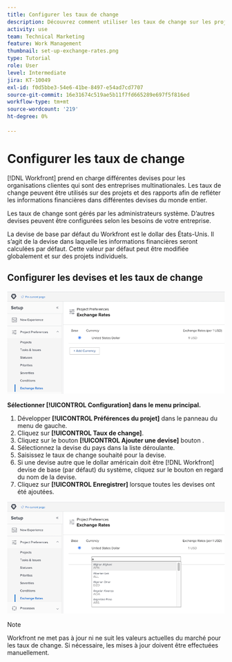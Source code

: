 ```yaml
---
title: Configurer les taux de change
description: Découvrez comment utiliser les taux de change sur les projets et les rapports pour refléter les informations financières dans différentes devises du monde entier.
activity: use
team: Technical Marketing
feature: Work Management
thumbnail: set-up-exchange-rates.png
type: Tutorial
role: User
level: Intermediate
jira: KT-10049
exl-id: f0d5bbe3-54e6-41be-8497-e54ad7cd7707
source-git-commit: 16e31674c519ae5b11f7fd665289e697f5f816ed
workflow-type: tm+mt
source-wordcount: '219'
ht-degree: 0%

---
```


# Configurer les taux de change

[!DNL Workfront] prend en charge différentes devises pour les organisations clientes qui sont des entreprises multinationales. Les taux de change peuvent être utilisés sur des projets et des rapports afin de refléter les informations financières dans différentes devises du monde entier.

Les taux de change sont gérés par les administrateurs système. D’autres devises peuvent être configurées selon les besoins de votre entreprise.

La devise de base par défaut du Workfront est le dollar des États-Unis. Il s’agit de la devise dans laquelle les informations financières seront calculées par défaut. Cette valeur par défaut peut être modifiée globalement et sur des projets individuels.

## Configurer les devises et les taux de change

![Une image de sélection des taux de change](assets/setting-up-finances-4.png)

**Sélectionner [!UICONTROL Configuration] dans le menu principal.**

1. Développer **[!UICONTROL Préférences du projet]** dans le panneau du menu de gauche.
1. Cliquez sur **[!UICONTROL Taux de change]**.
1. Cliquez sur le bouton **[!UICONTROL Ajouter une devise]** bouton .
1. Sélectionnez la devise du pays dans la liste déroulante.
1. Saisissez le taux de change souhaité pour la devise.
1. Si une devise autre que le dollar américain doit être [!DNL Workfront] devise de base (par défaut) du système, cliquez sur le bouton en regard du nom de la devise.
1. Cliquez sur **[!UICONTROL Enregistrer]** lorsque toutes les devises ont été ajoutées.

![Image d’ajout d’une devise à la liste des taux de change](assets/setting-up-finances-5.png)

>[!NOTE]
>
>Workfront ne met pas à jour ni ne suit les valeurs actuelles du marché pour les taux de change. Si nécessaire, les mises à jour doivent être effectuées manuellement.
